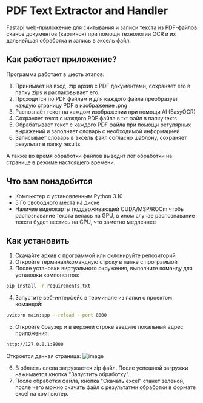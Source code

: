 # PDF Text Extractor and Handler

Fastapi web-приложение для считывания и записи текста из PDF-файлов сканов документов (картинок) при помощи технологии OCR и их дальнейшая обработка и запись в эксель файл.

## Как работает приложение?

Программа работает в шесть этапов:
1. Принимает на вход .zip архив с PDF документами, сохраняет его в папку zips и распаковывает его.
2. Проходится по PDF файлам и для каждого файла преобразует каждую страницу PDF в изображение .png
3. Распознаёт текст на каждом изображении при помощи AI (EasyOCR)
4. Сохраняет текст с каждого PDF файла в txt файл в папку texts
5. Обрабатывает текст с каждого PDF файла при помощи регулярных выражений и заполняет словарь с необходимой информацией
6. Записывает словарь в эксель файл согласно шаблону, сохраняет результат в папку results.

А также во время обработки файлов выводит лог обработки на странице в режиме настоящего времени.

## Что вам понадобится

- Компьютер с установленным Python 3.10
- 5 Гб свободного места на диске
- Наличие видеокарты поддерживающей CUDA/MSP/ROCm чтобы распознавание текста велась на GPU, в ином случае распознавание текста будет вестись на CPU, что заметно медленнее

## Как установить

1. Скачайте архив с программой или склонируйте репозиторий
2. Откройте терминал/командную строку в папке с программой
3. После установки виртуального окружения, выполните команду для установки компонентов:
```bash
pip install -r requirements.txt
```
4. Запустите веб-интерфейс в терминале из папки с проектом командой:
```bash
uvicorn main:app --reload --port 8000
```
5. Откройте браузер и в верхней строке введите локальный адрес приложения:
```bash
http://127.0.0.1:8000
```
Откроется данная страница:
![image](<img width="1876" height="1021" alt="image" src="https://github.com/user-attachments/assets/a4b06887-a147-4cdb-980f-b655189a051e" />
)

6. В область слева загружается zip файл. После успешной загружки нажимается кнопка "Запустить обработку".
7. После обработки файла, кнопка "Скачать excel" станет зеленой, после чего можно скачать файл с результатми обработки в формате excel на компьютер.
